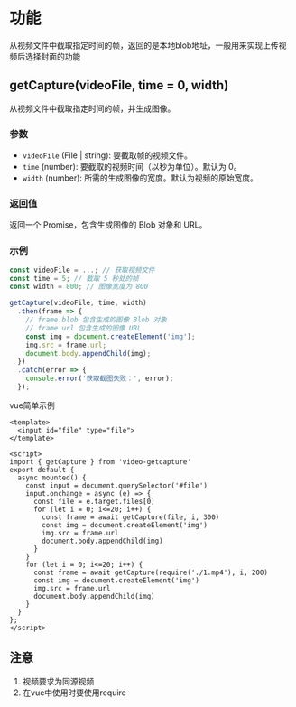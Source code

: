 # 功能

从视频文件中截取指定时间的帧，返回的是本地blob地址，一般用来实现上传视频后选择封面的功能

## getCapture(videoFile, time = 0, width)

从视频文件中截取指定时间的帧，并生成图像。

### 参数

- `videoFile` (File | string): 要截取帧的视频文件。
- `time` (number): 要截取的视频时间（以秒为单位）。默认为 0。
- `width` (number): 所需的生成图像的宽度。默认为视频的原始宽度。

### 返回值

返回一个 Promise，包含生成图像的 Blob 对象和 URL。

### 示例

```javascript
const videoFile = ...; // 获取视频文件
const time = 5; // 截取 5 秒处的帧
const width = 800; // 图像宽度为 800

getCapture(videoFile, time, width)
  .then(frame => {
    // frame.blob 包含生成的图像 Blob 对象
    // frame.url 包含生成的图像 URL
    const img = document.createElement('img');
    img.src = frame.url;
    document.body.appendChild(img);
  })
  .catch(error => {
    console.error('获取截图失败：', error);
  });
```

vue简单示例

```vue
<template>
  <input id="file" type="file">
</template>

<script>
import { getCapture } from 'video-getcapture'
export default {
  async mounted() {
    const input = document.querySelector('#file')
    input.onchange = async (e) => {
      const file = e.target.files[0]
      for (let i = 0; i<=20; i++) {
        const frame = await getCapture(file, i, 300)
        const img = document.createElement('img')
        img.src = frame.url
        document.body.appendChild(img)
      }
    }
    for (let i = 0; i<=20; i++) {
      const frame = await getCapture(require('./1.mp4'), i, 200)
      const img = document.createElement('img')
      img.src = frame.url
      document.body.appendChild(img)
    }
  }
};
</script>
```

## 注意

1. 视频要求为同源视频
2. 在vue中使用时要使用require
